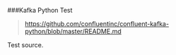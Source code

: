 ###Kafka Python Test  

> https://github.com/confluentinc/confluent-kafka-python/blob/master/README.md

Test source.
